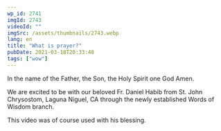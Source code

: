 ```yaml
---
wp_id: 2741
imgId: 2743
videoId: ""
imgSrc: /assets/thumbnails/2743.webp
lang: en
title: "What is prayer?"
pubDate: 2021-03-18T20:33:48
tags: ["wow"]
---
```


<p>In the name of the Father, the Son, the Holy Spirit one God Amen.</p>
<p>We are excited to be with our beloved Fr. Daniel Habib from St. John Chrysostom, Laguna Niguel, CA through the newly established Words of Wisdom branch.</p>
<p>This video was of course used with his blessing.</p>
<p>&nbsp;</p>
